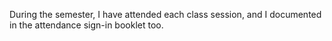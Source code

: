 During the semester, I have attended each class session, and I documented in the attendance sign-in booklet too.
